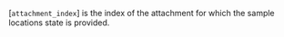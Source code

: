 [`attachment_index`] is the index of the attachment for which the
sample locations state is provided.
